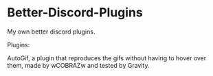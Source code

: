 # Better-Discord-Plugins
My own better discord plugins.

Plugins:

AutoGif, a plugin that reproduces the gifs without having to hover over them, made by wCOBRAZw and tested by Gravity.
